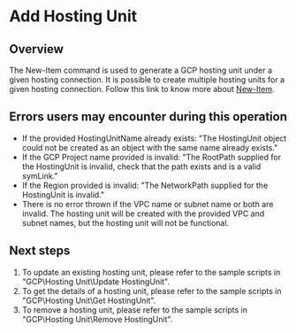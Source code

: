# Add Hosting Unit
## Overview
The New-Item command is used to generate a GCP hosting unit under a given hosting connection. It is possible to create multiple hosting units for a given hosting connection.
Follow this link to know more about [New-Item](https://developer-docs.citrix.com/en-us/citrix-virtual-apps-desktops-sdk/current-release/HostService/about_HypHostSnapIn.html).

## Errors users may encounter during this operation
* If the provided HostingUnitName already exists: "The HostingUnit object could not be created as an object with the same name already exists."
* If the GCP Project name provided is invalid: "The RootPath supplied for the HostingUnit is invalid, check that the path exists and is a valid symLink."
* If the Region provided is invalid: "The NetworkPath supplied for the HostingUnit is invalid."
* There is no error thrown if the VPC name or subnet name or both are invalid. The hosting unit will be created with the provided VPC and subnet names, but the hosting unit will not be functional.

## Next steps
1. To update an existing hosting unit, please refer to the sample scripts in "GCP\Hosting Unit\Update HostingUnit".
2. To get the details of a hosting unit, please refer to the sample scripts in "GCP\Hosting Unit\Get HostingUnit".
3. To remove a hosting unit, please refer to the sample scripts in "GCP\Hosting Unit\Remove HostingUnit".
